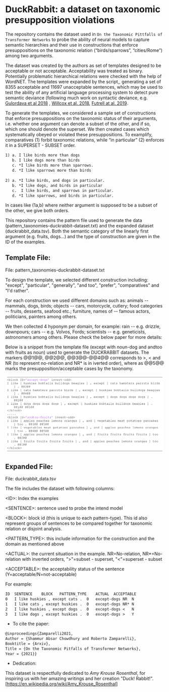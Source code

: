 # DuckRabbit: a dataset on taxonomic presupposition violations


The repository contains the dataset used in `On the Taxonomic Pittfalls of Transformer Networks` to probe the ability of neural models to capture semantic hierarchies and their use in constructions that enforce presuppositions on the taxonomic relation (“birds/sparrows”, “cities/Rome”) among two arguments.

The dataset was created by the authors as set of templates designed to be acceptable or not acceptable. Acceptability was treated as binary. Potentially problematic hierarchical relations were checked with the help of WordNET. The templates were expanded by the script,, generating a set of 8355 acceptable and 11697 unacceptable sentences, which may be used to test the ability of any artificial language processing system to detect pure semantic deviance (following much work on syntactic deviance, e.g. [Gulordava et al 2018](https://www.aclweb.org/anthology/N18-1108/) , [Willcox et al. 2018](https://www.aclweb.org/anthology/W18-5423/), [Futrell at al. 2019](https://www.aclweb.org/anthology/N19-1004/).

To generate the templates, we considered a sample set of constructions that enforce presuppositions on the taxonomic status of their arguments, i.e. whether one argument can denote a subset of the other, and if so, which one should denote the superset. We then created cases which systematically obeyed or violated these presuppositions. To examplify,  comparatives (1) forbit taxonomic relations, while “in particular” (2) enforces it in a SUPERSET - SUBSET order.

```
1) a. I like birds more than dogs
   b. I like dogs more than birds
   c. *I like birds more than sparrows.
   d. *I like sparrows more than birds
   
2) a. *I like birds, and dogs in particular.
   b. *I like dogs, and birds in particular
   c.  I like birds, and sparrows in particular.
   d. *I like sparrows, and birds in particular.
```     

In cases like (1a,b) where neither argument is supposed to be a subset of the other, we give both orders. 

This repository contains the pattern file used to generate the data (pattern_taxonomies-duckrabbit-dataset.txt) and the expanded dataset (duckrabbit_data.tsv). Both the semantic category of the linearly first argument (e.g. fruits, dogs...) and the type of construction are given in the ID of the examples.



## Template File:
File: pattern_taxonomies-duckrabbit-dataset.txt

To design the template, we selected different construction including: "except", "particular", "generally", "and too", "prefer", "comparatives" and "I'd rather". 

For each construction we used different domains such as: animals -- mammals, dogs, birds; objects -- cars, motorcycle, cutlery; food categories -- fruits, desserts, seafood etc.; furniture, names of -- famous actors, politicians, painters among others.

We then collected 4 hyponym per domain, for example: rain -- e.g. drizzle, downpours; cars -- e.g. Volvos, Fords; scientists -- e.g. geneticists, astronomers among others. Please check the below paper for more details:

Below is a snippet from the template file (except with noun-dog and andtoo with fruits as noun) used to generate the DUCKRABBIT datasets. 
The markers @@1@@, @@2@@, @@3@@-@@4@@ corresponds to >, < and NR (to represent no-relation and NR* is in iverted order), where as @@5@@ marks the presupposition/acceptable cases by the taxonomy. 

![template_snippet][template]

## Expanded File:
File: duckrabbit_data.tsv

The file includes the dataset with following columns:

<ID\>: Index the examples

<SENTENCE\>:	sentence used to probe the intend model

<BLOCK\>:	block id (this is unique to each pattern-type). This id also represent groups of sentences to be compared together for taxonomic relation or disjoint analysis.

<PATTERN_TYPE\>:	this include information for the construction and the domain as mentioned above

<ACTUAL\>:	the current situation in the example. NR=No-relation, NR*=No-relation with inverted orders, "\>"=subset - superset, "<"=superset - subset

<ACCEPTABLE\>:  the acceptability status of the sentence (Y=acceptable/N=not-acceptable)

For example:
```
ID	SENTENCE	BLOCK	PATTERN_TYPE	ACTUAL	ACCEPTABLE
0	I like huskies , except cats .	0	except-dogs	NR	N
1	I like cats , except huskies .	0	except-dogs	NR*	N
2	I like huskies , except dogs .	0	except-dogs	<	N
3	I like dogs , except huskies .	0	except-dogs	>	Y
```


* To cite the paper:
```
@inproceedings{Zamparelli2021,
Author = {Shammur Absar Chowdhury and Roberto Zamparelli},
Booktitle = {Arxiv},
Title = {On the Taxonomic Pitfalls of Transformer Networks},
Year = {2021}}
```

* Dedication:

This dataset is respectfully dedicated to _Amy Krouse Rosenthal_, for inspiring us with her amazing writings and her creation "Duck! Rabbit!".
[https://en.wikipedia.org/wiki/Amy_Krouse_Rosenthal]


[template]: img/templates.png "DUCKRABBIT Pattern Template"

